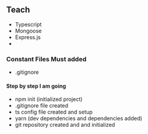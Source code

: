 ## Teach

- Typescript
- Mongoose
- Express.js
-

### Constant Files Must added

- .gitignore

#### Step by step I am going

- npm init (initialized project)
- .gitignore file created
- ts config file created and setup
- yarn (dev dependencies and dependencies added)
- git repository created and and initialized
